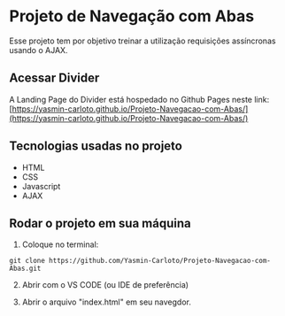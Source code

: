 # Projeto de Navegação com Abas

Esse projeto tem por objetivo treinar a utilização requisições assíncronas usando o AJAX.

## Acessar Divider
A Landing Page do Divider está hospedado no Github Pages neste link: [https://yasmin-carloto.github.io/Projeto-Navegacao-com-Abas/](https://yasmin-carloto.github.io/Projeto-Navegacao-com-Abas/)

## Tecnologias usadas no projeto
* HTML 
* CSS
* Javascript
* AJAX

## Rodar o projeto em sua máquina

1. Coloque no terminal:
```
git clone https://github.com/Yasmin-Carloto/Projeto-Navegacao-com-Abas.git
```

2. Abrir com o VS CODE (ou IDE de preferência)

3. Abrir o arquivo "index.html" em seu navegdor.